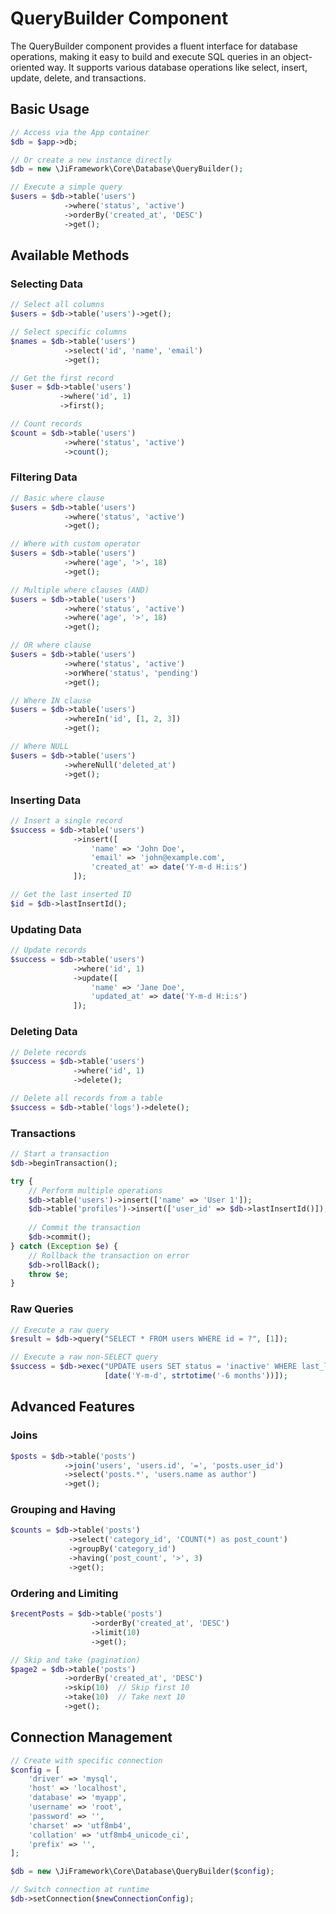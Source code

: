 # QueryBuilder Component

The QueryBuilder component provides a fluent interface for database operations, making it easy to build and execute SQL queries in an object-oriented way. It supports various database operations like select, insert, update, delete, and transactions.

## Basic Usage

```php
// Access via the App container
$db = $app->db;

// Or create a new instance directly
$db = new \JiFramework\Core\Database\QueryBuilder();

// Execute a simple query
$users = $db->table('users')
            ->where('status', 'active')
            ->orderBy('created_at', 'DESC')
            ->get();
```

## Available Methods

### Selecting Data

```php
// Select all columns
$users = $db->table('users')->get();

// Select specific columns
$names = $db->table('users')
            ->select('id', 'name', 'email')
            ->get();

// Get the first record
$user = $db->table('users')
           ->where('id', 1)
           ->first();

// Count records
$count = $db->table('users')
            ->where('status', 'active')
            ->count();
```

### Filtering Data

```php
// Basic where clause
$users = $db->table('users')
            ->where('status', 'active')
            ->get();

// Where with custom operator
$users = $db->table('users')
            ->where('age', '>', 18)
            ->get();

// Multiple where clauses (AND)
$users = $db->table('users')
            ->where('status', 'active')
            ->where('age', '>', 18)
            ->get();

// OR where clause
$users = $db->table('users')
            ->where('status', 'active')
            ->orWhere('status', 'pending')
            ->get();

// Where IN clause
$users = $db->table('users')
            ->whereIn('id', [1, 2, 3])
            ->get();

// Where NULL
$users = $db->table('users')
            ->whereNull('deleted_at')
            ->get();
```

### Inserting Data

```php
// Insert a single record
$success = $db->table('users')
              ->insert([
                  'name' => 'John Doe',
                  'email' => 'john@example.com',
                  'created_at' => date('Y-m-d H:i:s')
              ]);

// Get the last inserted ID
$id = $db->lastInsertId();
```

### Updating Data

```php
// Update records
$success = $db->table('users')
              ->where('id', 1)
              ->update([
                  'name' => 'Jane Doe',
                  'updated_at' => date('Y-m-d H:i:s')
              ]);
```

### Deleting Data

```php
// Delete records
$success = $db->table('users')
              ->where('id', 1)
              ->delete();

// Delete all records from a table
$success = $db->table('logs')->delete();
```

### Transactions

```php
// Start a transaction
$db->beginTransaction();

try {
    // Perform multiple operations
    $db->table('users')->insert(['name' => 'User 1']);
    $db->table('profiles')->insert(['user_id' => $db->lastInsertId()]);
    
    // Commit the transaction
    $db->commit();
} catch (Exception $e) {
    // Rollback the transaction on error
    $db->rollBack();
    throw $e;
}
```

### Raw Queries

```php
// Execute a raw query
$result = $db->query("SELECT * FROM users WHERE id = ?", [1]);

// Execute a raw non-SELECT query
$success = $db->exec("UPDATE users SET status = 'inactive' WHERE last_login < ?", 
                     [date('Y-m-d', strtotime('-6 months'))]);
```

## Advanced Features

### Joins

```php
$posts = $db->table('posts')
            ->join('users', 'users.id', '=', 'posts.user_id')
            ->select('posts.*', 'users.name as author')
            ->get();
```

### Grouping and Having

```php
$counts = $db->table('posts')
             ->select('category_id', 'COUNT(*) as post_count')
             ->groupBy('category_id')
             ->having('post_count', '>', 3)
             ->get();
```

### Ordering and Limiting

```php
$recentPosts = $db->table('posts')
                  ->orderBy('created_at', 'DESC')
                  ->limit(10)
                  ->get();

// Skip and take (pagination)
$page2 = $db->table('posts')
            ->orderBy('created_at', 'DESC')
            ->skip(10)  // Skip first 10
            ->take(10)  // Take next 10
            ->get();
```

## Connection Management

```php
// Create with specific connection
$config = [
    'driver' => 'mysql',
    'host' => 'localhost',
    'database' => 'myapp',
    'username' => 'root',
    'password' => '',
    'charset' => 'utf8mb4',
    'collation' => 'utf8mb4_unicode_ci',
    'prefix' => '',
];

$db = new \JiFramework\Core\Database\QueryBuilder($config);

// Switch connection at runtime
$db->setConnection($newConnectionConfig);
``` 